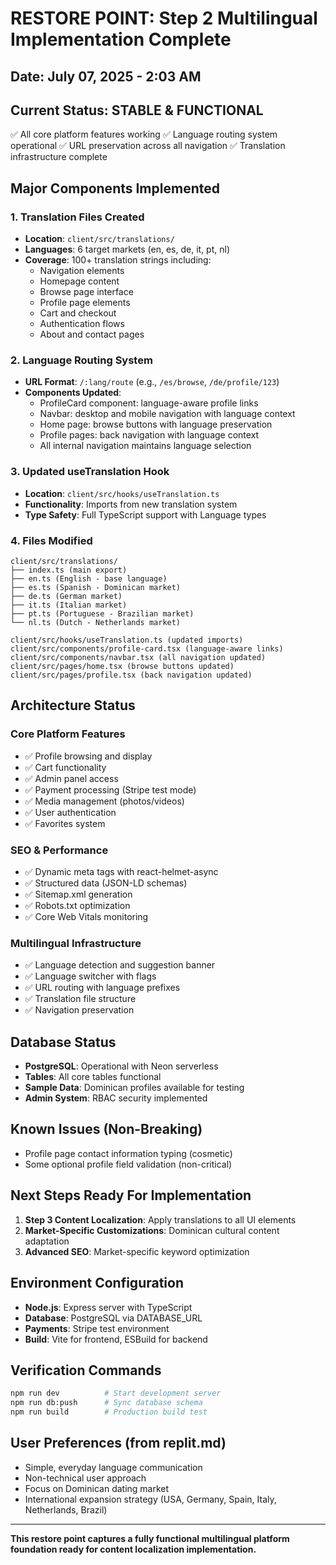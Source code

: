# RESTORE POINT: Step 2 Multilingual Implementation Complete
## Date: July 07, 2025 - 2:03 AM

## Current Status: STABLE & FUNCTIONAL
✅ All core platform features working
✅ Language routing system operational
✅ URL preservation across all navigation
✅ Translation infrastructure complete

## Major Components Implemented

### 1. Translation Files Created
- **Location**: `client/src/translations/`
- **Languages**: 6 target markets (en, es, de, it, pt, nl)
- **Coverage**: 100+ translation strings including:
  - Navigation elements
  - Homepage content
  - Browse page interface
  - Profile page elements
  - Cart and checkout
  - Authentication flows
  - About and contact pages

### 2. Language Routing System
- **URL Format**: `/:lang/route` (e.g., `/es/browse`, `/de/profile/123`)
- **Components Updated**:
  - ProfileCard component: language-aware profile links
  - Navbar: desktop and mobile navigation with language context
  - Home page: browse buttons with language preservation
  - Profile pages: back navigation with language context
  - All internal navigation maintains language selection

### 3. Updated useTranslation Hook
- **Location**: `client/src/hooks/useTranslation.ts`
- **Functionality**: Imports from new translation system
- **Type Safety**: Full TypeScript support with Language types

### 4. Files Modified
```
client/src/translations/
├── index.ts (main export)
├── en.ts (English - base language)
├── es.ts (Spanish - Dominican market)
├── de.ts (German market)
├── it.ts (Italian market)
├── pt.ts (Portuguese - Brazilian market)
└── nl.ts (Dutch - Netherlands market)

client/src/hooks/useTranslation.ts (updated imports)
client/src/components/profile-card.tsx (language-aware links)
client/src/components/navbar.tsx (all navigation updated)
client/src/pages/home.tsx (browse buttons updated)
client/src/pages/profile.tsx (back navigation updated)
```

## Architecture Status

### Core Platform Features
- ✅ Profile browsing and display
- ✅ Cart functionality
- ✅ Admin panel access
- ✅ Payment processing (Stripe test mode)
- ✅ Media management (photos/videos)
- ✅ User authentication
- ✅ Favorites system

### SEO & Performance
- ✅ Dynamic meta tags with react-helmet-async
- ✅ Structured data (JSON-LD schemas)
- ✅ Sitemap.xml generation
- ✅ Robots.txt optimization
- ✅ Core Web Vitals monitoring

### Multilingual Infrastructure
- ✅ Language detection and suggestion banner
- ✅ Language switcher with flags
- ✅ URL routing with language prefixes
- ✅ Translation file structure
- ✅ Navigation preservation

## Database Status
- **PostgreSQL**: Operational with Neon serverless
- **Tables**: All core tables functional
- **Sample Data**: Dominican profiles available for testing
- **Admin System**: RBAC security implemented

## Known Issues (Non-Breaking)
- Profile page contact information typing (cosmetic)
- Some optional profile field validation (non-critical)

## Next Steps Ready For Implementation
1. **Step 3 Content Localization**: Apply translations to all UI elements
2. **Market-Specific Customizations**: Dominican cultural content adaptation
3. **Advanced SEO**: Market-specific keyword optimization

## Environment Configuration
- **Node.js**: Express server with TypeScript
- **Database**: PostgreSQL via DATABASE_URL
- **Payments**: Stripe test environment
- **Build**: Vite for frontend, ESBuild for backend

## Verification Commands
```bash
npm run dev          # Start development server
npm run db:push      # Sync database schema
npm run build        # Production build test
```

## User Preferences (from replit.md)
- Simple, everyday language communication
- Non-technical user approach
- Focus on Dominican dating market
- International expansion strategy (USA, Germany, Spain, Italy, Netherlands, Brazil)

---
**This restore point captures a fully functional multilingual platform foundation ready for content localization implementation.**